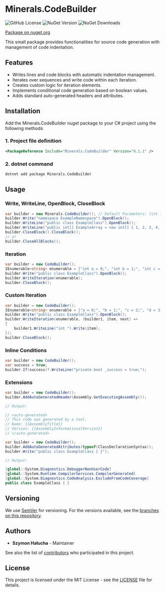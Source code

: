 # Minerals.CodeBuilder

![GitHub License](https://img.shields.io/github/license/SzymonHalucha/Minerals.CodeBuilder?style=for-the-badge)
![NuGet Version](https://img.shields.io/nuget/v/Minerals.CodeBuilder?style=for-the-badge)
![NuGet Downloads](https://img.shields.io/nuget/dt/Minerals.CodeBuilder?style=for-the-badge)

[Package on nuget.org](https://www.nuget.org/packages/Minerals.CodeBuilder/)

This small package provides functionalities for source code generation with management of code indentation.

## Features

- Writes lines and code blocks with automatic indentation management.
- Iterates over sequences and write code within each iteration.
- Creates custom logic for iteration elements.
- Implements conditional code generation based on boolean values.
- Adds standard auto-generated headers and attributes.

## Installation

Add the Minerals.CodeBuilder nuget package to your C# project using the following methods:

### 1. Project file definition

```xml
<PackageReference Include="Minerals.CodeBuilder" Version="0.1.1" />
```

### 2. dotnet command

```bat
dotnet add package Minerals.CodeBuilder
```

## Usage

### Write, WriteLine, OpenBlock, CloseBlock

```csharp
var builder = new Minerals.CodeBuilder(); // Default Parameters: (int indentationSize = 4, int indentationLevel = 0)
builder.Write("namespace ExampleNamespace").OpenBlock();
builder.WriteLine("public class ExampleClass").OpenBlock();
builder.WriteLine("public int[] ExampleArray = new int[] { 1, 2, 3, 4, 5 };");
builder.CloseBlock().CloseBlock();
// or
builder.CloseAllBlocks();
```

### Iteration

```csharp
var builder = new CodeBuilder();
IEnumerable<string> enumerable = ["int a = 0;", "int b = 1;", "int c = 2;", "int d = 3;", "int e = 4;"];
builder.Write("public class ExampleClass").OpenBlock();
builder.WriteIteration(enumerable);
builder.CloseBlock();
```

### Custom Iteration

```csharp
var builder = new CodeBuilder();
IEnumerable<string> enumerable = ["a = 0;", "b = 1;", "c = 2;", "d = 3;", "e = 4;"];
builder.Write("public class ExampleClass").OpenBlock();
builder.WriteIteration(enumerable, (builder1, item, next) =>
{
    builder1.WriteLine("int ").Write(item);
});
builder.CloseBlock();
```

### Inline Conditions

```csharp
var builder = new CodeBuilder();
var success = true;
builder.If(success)?.WriteLine("private bool _success = true;");
```

### Extensions

```csharp
var builder = new CodeBuilder();
builder.AddAutoGeneratedHeader(Assembly.GetExecutingAssembly());

// Output:

// <auto-generated>
// This code was generated by a tool.
// Name: {{AssemblyTitle}}
// Version: {{AssemblyInformationalVersion}}
// </auto-generated>
```

```csharp
var builder = new CodeBuilder();
builder.AddAutoGeneratedAttributes(typeof(ClassDeclarationSyntax));
builder.Write("public class ExampleClass { }");

// Output:

[global::System.Diagnostics.DebuggerNonUserCode]
[global::System.Runtime.CompilerServices.CompilerGenerated]
[global::System.Diagnostics.CodeAnalysis.ExcludeFromCodeCoverage]
public class ExampleClass { }
```

## Versioning

We use [SemVer](http://semver.org/) for versioning. For the versions available, see the [branches on this repository](https://github.com/SzymonHalucha/Minerals.CodeBuilder/branches).

## Authors

- **Szymon Hałucha** - Maintainer

See also the list of [contributors](https://github.com/SzymonHalucha/Minerals.CodeBuilder/contributors) who participated in this project.

## License

This project is licensed under the MIT License - see the [LICENSE](./LICENSE) file for details.
